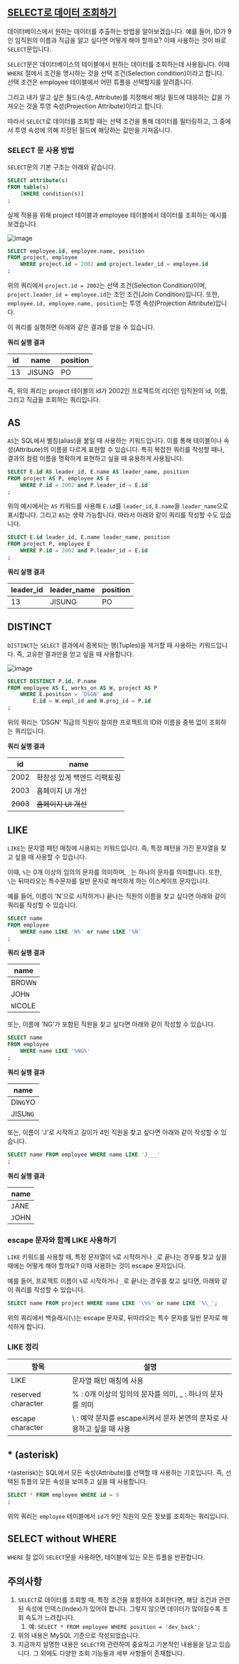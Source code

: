 ## [SELECT로 데이터 조회하기](https://www.youtube.com/watch?v=dTBwgWMUguE&list=PLcXyemr8ZeoREWGhhZi5FZs6cvymjIBVe&index=6)

데이터베이스에서 원하는 데이터를 추출하는 방법을 알아보겠습니다. 예를 들어, ID가 9인 임직원의 이름과 직급을 알고 싶다면 어떻게 해야 할까요? 이때 사용하는 것이 바로 `SELECT`문입니다.

`SELECT`문은 데이터베이스의 테이블에서 원하는 데이터를 조회하는데 사용됩니다. 이때 `WHERE` 절에서 조건을 명시하는 것을 선택 조건(Selection condition)이라고 합니다. 선택 조건은 employee 테이블에서 어떤 튜플을 선택할지를 알려줍니다.

그리고 내가 알고 싶은 필드(속성, Attribute)를 지정해서 해당 필드에 대응하는 값을 가져오는 것을 투영 속성(Projection Attribute)이라고 합니다. 

따라서 `SELECT`로 데이터를 조회할 때는 선택 조건을 통해 데이터를 필터링하고, 그 중에서 투영 속성에 의해 지정된 필드에 해당하는 값만을 가져옵니다.

### SELECT 문 사용 방법

`SELECT`문의 기본 구조는 아래와 같습니다.

```sql
SELECT attribute(s)
FROM table(s)
    [WHERE condition(s)]
;
```

실제 적용을 위해 project 테이블과 employee 테이블에서 데이터를 조회하는 예시를 보겠습니다.

![image](https://github.com/velyvelylovely/Database/assets/98696925/9f075d41-9049-4872-baaa-3697bab069f5)

```sql
SELECT employee.id, employee.name, position 
FROM project, employee
    WHERE project.id = 2002 and project.leader_id = employee.id
;
```

위의 쿼리에서 `project.id = 2002`는 선택 조건(Selection Condition)이며, `project.leader_id = employee.id`는 조인 조건(Join Condition)입니다. 또한, `employee.id, employee.name, position`는 투영 속성(Projection Attribute)입니다. 

이 쿼리를 실행하면 아래와 같은 결과를 얻을 수 있습니다.

**쿼리 실행 결과**

| id | name | position  |
| --- | --- | --- |
| 13 | JISUNG | PO |

즉, 위의 쿼리는 project 테이블의 id가 2002인 프로젝트의 리더인 임직원의 id, 이름, 그리고 직급을 조회하는 쿼리입니다.

## AS

`AS`는 SQL에서 별칭(alias)을 붙일 때 사용하는 키워드입니다. 이를 통해 테이블이나 속성(Attribute)의 이름을 다르게 표현할 수 있습니다. 특히 복잡한 쿼리를 작성할 때나, 결과의 컬럼 이름을 명확하게 표현하고 싶을 때 유용하게 사용됩니다.

```sql
SELECT E.id AS leader_id, E.name AS leader_name, position 
FROM project AS P, employee AS E
	WHERE P.id = 2002 and P.leader_id = E.id
;
```

위의 예시에서는 `AS` 키워드를 사용해 `E.id`를 `leader_id`, `E.name`을 `leader_name`으로 표시합니다. 그리고 `AS`는 생략 가능합니다. 따라서 아래와 같이 쿼리를 작성할 수도 있습니다.

```sql
SELECT E.id leader_id, E.name leader_name, position 
FROM project P, employee E
	WHERE P.id = 2002 and P.leader_id = E.id
;
```

**쿼리 실행 결과**

| leader_id | leader_name | position |
| --- | --- | --- |
| 13 | JISUNG | PO |

## DISTINCT

`DISTINCT`는 `SELECT` 결과에서 중복되는 행(Tuples)을 제거할 때 사용하는 키워드입니다. 즉, 고유한 결과만을 얻고 싶을 때 사용합니다.

![image](https://github.com/velyvelylovely/Database/assets/98696925/92dc252f-1ac6-4ff2-af7a-a12d8ab8f0b8)

```sql
SELECT DISTINCT P.id, P.name
FROM employee AS E, works_on AS W, project AS P
	WHERE E.position = 'DSGN' and
		E.id = W.empl_id and W.proj_id = P.id
;
```

위의 쿼리는 'DSGN' 직급의 직원이 참여한 프로젝트의 ID와 이름을 중복 없이 조회하는 쿼리입니다.

**쿼리 실행 결과**

| id | name |
| --- | --- |
| 2002 | 확장성 있게 백엔드 리팩토링 |
| 2003 | 홈페이지 UI 개선 |
| ~~2003~~ | ~~홈페이지 UI 개선~~ |

## LIKE

`LIKE`는 문자열 패턴 매칭에 사용되는 키워드입니다. 즉, 특정 패턴을 가진 문자열을 찾고 싶을 때 사용할 수 있습니다. 

이때, `%`는 0개 이상의 임의의 문자를 의미하며, `_`는 하나의 문자를 의미합니다. 또한, `\`는 뒤따라오는 특수문자를 일반 문자로 해석하게 하는 이스케이프 문자입니다.

예를 들어, 이름이 'N'으로 시작하거나 끝나는 직원의 이름을 찾고 싶다면 아래와 같이 쿼리를 작성할 수 있습니다.

```sql
SELECT name
FROM employee 
	WHERE name LIKE 'N%' or name LIKE '%N'
;
```

**쿼리 실행 결과**

| name |
| --- |
| BROW`N` |
| JOH`N` |
| `N`ICOLE |

또는, 이름에 'NG'가 포함된 직원을 찾고 싶다면 아래와 같이 작성할 수 있습니다.

```sql
SELECT name
FROM employee 
	WHERE name LIKE '%NG%'
;
```

**쿼리 실행 결과**

| name |
| --- |
| DI`NG`YO |
| JISU`NG` |

또는, 이름이 'J'로 시작하고 길이가 4인 직원을 찾고 싶다면 아래와 같이 작성할 수 있습니다.

```sql
SELECT name FROM employee WHERE name LIKE 'J___'
;
```

**쿼리 실행 결과**

| name |
| --- |
| `J`ANE |
| `J`OHN |

### escape 문자와 함께 LIKE 사용하기

`LIKE` 키워드를 사용할 때, 특정 문자열이 `%`로 시작하거나 `_`로 끝나는 경우를 찾고 싶을 때에는 어떻게 해야 할까요? 이때 사용하는 것이 escape 문자입니다. 

예를 들어, 프로젝트 이름이 `%`로 시작하거나 `_`로 끝나는 경우를 찾고 싶다면, 아래와 같이 쿼리를 작성할 수 있습니다.

```sql
SELECT name FROM project WHERE name LIKE '\%%' or name LIKE '%\_';
```

위의 쿼리에서 백슬래시(`\`)는 escape 문자로, 뒤따라오는 특수 문자를 일반 문자로 해석하게 합니다. 

### LIKE 정리

| 항목 | 설명 |
| --- | --- |
| LIKE | 문자열 패턴 매칭에 사용 |
| reserved character | % : 0개 이상의 임의의 문자를 의미, _ : 하나의 문자를 의미 |
| escape character | \ : 예약 문자를 escape시켜서 문자 본연의 문자로 사용하고 싶을 때 사용 |

## * (asterisk)

`*`(asterisk)는 SQL에서 모든 속성(Attribute)를 선택할 때 사용하는 기호입니다. 즉, 선택된 튜플의 모든 속성을 보여주고 싶을 때 사용합니다.

```sql
SELECT * FROM employee WHERE id = 9
;
```

위의 쿼리는 `employee` 테이블에서 `id`가 9인 직원의 모든 정보를 조회하는 쿼리입니다.

## SELECT without WHERE

`WHERE` 절 없이 `SELECT`문을 사용하면, 테이블에 있는 모든 튜플을 반환합니다. 

## 주의사항

1. `SELECT`로 데이터를 조회할 때, 특정 조건을 포함하여 조회한다면, 해당 조건과 관련된 속성에 인덱스(Index)가 있어야 합니다. 그렇지 않으면 데이터가 많아질수록 조회 속도가 느려집니다.
    1. 예: `SELECT * FROM employee WHERE position = 'dev_back';`
2. 위의 내용은 MySQL 기준으로 작성되었습니다.
3. 지금까지 설명한 내용은 `SELECT`와 관련하여 중요하고 기본적인 내용들을 담고 있습니다. 그 외에도 다양한 조회 기능들과 세부 사항들이 존재합니다.

